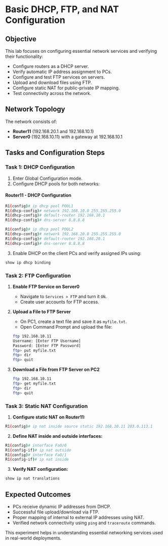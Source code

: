 # Basic DHCP, FTP, and NAT Configuration

## Objective
This lab focuses on configuring essential network services and verifying their functionality:
- Configure routers as a DHCP server.
- Verify automatic IP address assignment to PCs.
- Configure and test FTP services on servers.
- Upload and download files using FTP.
- Configure static NAT for public-private IP mapping.
- Test connectivity across the network.

## Network Topology
The network consists of:
- **Router11** (192.168.20.1 and 192.168.10.1)
- **Server0** (192.168.10.11) with a gateway at 192.168.10.1

## Tasks and Configuration Steps

### **Task 1: DHCP Configuration**
1. Enter Global Configuration mode.
2. Configure DHCP pools for both networks:

#### **Router11 - DHCP Configuration**
```bash
R1(config)# ip dhcp pool POOL1
R1(dhcp-config)# network 192.168.10.0 255.255.255.0
R1(dhcp-config)# default-router 192.168.10.1
R1(dhcp-config)# dns-server 8.8.8.8

R1(config)# ip dhcp pool POOL2
R1(dhcp-config)# network 192.168.20.0 255.255.255.0
R1(dhcp-config)# default-router 192.168.20.1
R1(dhcp-config)# dns-server 8.8.8.8
```
3. Enable DHCP on the client PCs and verify assigned IPs using:
```bash
show ip dhcp binding
```

### **Task 2: FTP Configuration**
1. **Enable FTP Service on Server0**
   - Navigate to `Services > FTP` and turn it `ON`.
   - Create user accounts for FTP access.

2. **Upload a File to FTP Server**
   - On PC1, create a text file and save it as `myfile.txt`.
   - Open Command Prompt and upload the file:
   ```bash
   ftp 192.168.10.11
   Username: [Enter FTP Username]
   Password: [Enter FTP Password]
   ftp> put myfile.txt
   ftp> dir
   ftp> quit
   ```

3. **Download a File from FTP Server on PC2**
   ```bash
   ftp 192.168.10.11
   ftp> get myfile.txt
   ftp> dir
   ftp> quit
   ```

### **Task 3: Static NAT Configuration**
1. **Configure static NAT on Router11:**
```bash
R1(config)# ip nat inside source static 192.168.10.11 203.0.113.1
```
2. **Define NAT inside and outside interfaces:**
```bash
R1(config)# interface Fa0/0
R1(config-if)# ip nat outside
R1(config)# interface Fa0/1
R1(config-if)# ip nat inside
```
3. **Verify NAT configuration:**
```bash
show ip nat translations
```

## Expected Outcomes
- PCs receive dynamic IP addresses from DHCP.
- Successful file upload/download via FTP.
- Proper mapping of internal to external IP addresses using NAT.
- Verified network connectivity using `ping` and `traceroute` commands.

This experiment helps in understanding essential networking services used in real-world deployments.

